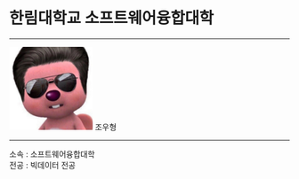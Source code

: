 # 한림대학교 소프트웨어융합대학
---
<img src=123.png height=150 width=150>   
조우형

---

소속 : 소프트웨어융합대학   
전공 : 빅데이터 전공   

